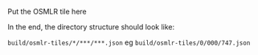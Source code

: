 Put the OSMLR tile here

In the end, the directory structure should look like:

`build/osmlr-tiles/*/***/***.json` eg `build/osmlr-tiles/0/000/747.json`